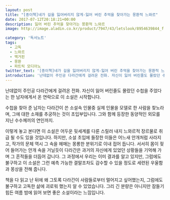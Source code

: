 ```yaml
---
layout: post
title: "[종이책]네가 길을 잃어버리지 않게-잃어 버린 추억을 찾아가는 몽환적 느와르"
date: 2017-07-12T20:18:21+00:00
description: 잃어 버린 추억을 찾아가는 몽환적 느와르
image: http://image.aladin.co.kr/product/7947/43/letslook/8954639844_f.jpg

category: '독서노트'  
tags: 
  - 고독
  - 느와르
  - 맥거핀
  - 몽환
  - 파트릭 모디아노
twitter_text: '[종이책]네가 길을 잃어버리지 않게-잃어 버린 추억을 찾아가는 몽환적 느와르'
introduction: '난데없이 주인공 다라간에게 걸려온 전화. 자신이 잃어 버린줄도 몰랐던 수첩을 주었다는 한 남자에게서 온 연락으로 이 소설은 시작합니다.'
---
```


난데없이 주인공 다라간에게 걸려온 전화. 자신이 잃어 버린줄도 몰랐던 수첩을 주었다는 한 남자에게서 온 연락으로 이 소설은 시작합니다.
  
수첩을 찾아 준 남자는 다라간이 쓴 소설속 인물중 실제 인물을 모델로 한 사람을 찾노라며, 그에 대한 소재를 추궁하는 것이 초입부입니다. 그와 함께 등장한 동양적인 외모를 지닌 수수께끼의 연인까지.

이렇게 놓고 본다면 이 소설은 어두운 뒷세계를 다룬 스릴러 내지 느와르적 장르물로 취급 될 수도 있을 것입니다. 하지만, 소설 초입에 들장한 이들은 어느새 안개처럼 사라지고, 작가의 문체 역시 그 속을 헤매는 몽롱한 분위기로 이내 접어 듭니다. 서서히 몸이 젖어 들어가는 안개 속을 거닐듯이 다라간은 과거의 자신에게 있었던 상황들을 기억해 가며 그 흔적들을 더듬어 갑니다. 그 과정에서 우리는 이미 결과를 알고 있지만, 그럼에도 불구하고 이 소설은 그런 예측 가능한 결말조차도 감수할 수 있을 정도로 세련된 우울함과 몽상을 전해 줍니다.

책을 다 읽고 난 뒤에 왜 그토록 다라간이 사람들로부터 멀어지고 싶어했는지, 그럼에도 불구하고 고독한 삶에 괴로워 했는지 알 수 있었습니다. 그리 긴 분량은 아니지만 잠들기 힘든 여름 밤에 읽어 보면 좋은 소설이라는 느낌입니다.
